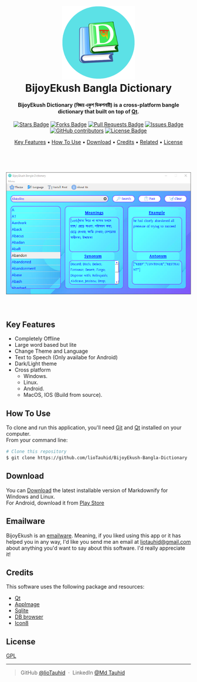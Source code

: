 
<h1 align="center">
  <br>
  <a><img src="https://raw.githubusercontent.com/lioTauhid/BijoyEkush-Bangla-Dictionary/main/external_assets/logo.png" alt="Markdownify" width="200"></a>
  <br>
  BijoyEkush Bangla Dictionary
  <br>
</h1>

<h4 align="center">BijoyEkush Dictionary (বিজয় একুশ ডিকশনারী) is a cross-platform bangle dictionary that built on top of <a href="https://www.qt.io/" target="_blank">Qt</a>.</h4>
<div align="center">
<a href="https://github.com/lioTauhid/BijoyEkush-Bangla-Dictionary/stargazers"><img src="https://img.shields.io/github/stars/lioTauhid/BijoyEkush-Bangla-Dictionary" alt="Stars Badge"/></a>
<a href="https://github.com/lioTauhid/BijoyEkush-Bangla-Dictionary/network/members"><img src="https://img.shields.io/github/forks/lioTauhid/BijoyEkush-Bangla-Dictionary" alt="Forks Badge"/></a>
<a href="https://github.com/lioTauhid/BijoyEkush-Bangla-Dictionary/pulls"><img src="https://img.shields.io/github/issues-pr/lioTauhid/BijoyEkush-Bangla-Dictionary" alt="Pull Requests Badge"/></a>
<a href="https://github.com/lioTauhid/BijoyEkush-Bangla-Dictionary/issues"><img src="https://img.shields.io/github/issues/lioTauhid/BijoyEkush-Bangla-Dictionary" alt="Issues Badge"/></a>
<a href="https://github.com/lioTauhid/BijoyEkush-Bangla-Dictionary/graphs/contributors"><img alt="GitHub contributors" src="https://img.shields.io/github/contributors/lioTauhid/BijoyEkush-Bangla-Dictionary?color=2b9348"></a>
<a href="https://github.com/lioTauhid/BijoyEkush-Bangla-Dictionary/blob/master/LICENSE"><img src="https://img.shields.io/github/license/lioTauhid/BijoyEkush-Bangla-Dictionary?color=2b9348" alt="License Badge"/></a>
</div>
<p align="center">
  <a href="#key-features">Key Features</a> •
  <a href="#how-to-use">How To Use</a> •
  <a href="#download">Download</a> •
  <a href="#credits">Credits</a> •
  <a href="#related">Related</a> •
  <a href="#license">License</a>
</p>
<h1 align="center">
  <br>
  <a><img src="https://raw.githubusercontent.com/lioTauhid/BijoyEkush-Bangla-Dictionary/main/external_assets/Screenshot.png"></a>
  <br>
  <br>
</h1>

## Key Features

* Completely Offline
* Large word based but lite
* Change Theme and Language
* Text to Speech (Only availabe for Android)
* Dark/Light theme
* Cross platform
  - Windows.
  - Linux.
  - Android.
  - MacOS, IOS (Build from source).


## How To Use

To clone and run this application, you'll need [Git](https://git-scm.com) and [Qt](https://www.qt.io/) installed on your computer. \
From your command line:

```bash
# Clone this repository
$ git clone https://github.com/lioTauhid/BijoyEkush-Bangla-Dictionary
```

## Download

You can [Download](https://github.com/amitmerchant1990/electron-markdownify/releases/tag/v1.2.0) the latest installable version of Markdownify for Windows and Linux.\
For Android, download it from [Play Store](https://play.google.com/store/apps/details?id=lio.tauhid.bijoyekush)

## Emailware

BijoyEkush is an [emailware](https://en.wiktionary.org/wiki/emailware). Meaning, if you liked using this app or it has helped you in any way, I'd like you send me an email at <liotauhid@gmail.com> about anything you'd want to say about this software. I'd really appreciate it!

## Credits

This software uses the following package and resources:

- [Qt](https://www.qt.io/)
- [AppImage](https://github.com/probonopd/linuxdeployqt)
- [Sqlite](https://www.sqlite.org/index.html)
- [DB browser](https://sqlitebrowser.org/)
- [Icon8](https://icons8.com/)

## License

[GPL](https://raw.githubusercontent.com/lioTauhid/BijoyEkush-Bangla-Dictionary/main/LICENSE.txt)

---

> GitHub [@lioTauhid](https://github.com/lioTauhid) &nbsp;&middot;&nbsp;
> LinkedIn [@Md Tauhid](https://www.linkedin.com/in/md-tauhid-5861b8140/)

